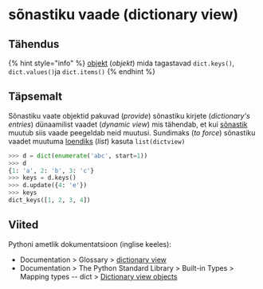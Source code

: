 # sõnastiku vaade \(dictionary view\)

## Tähendus

{% hint style="info" %}
[objekt](objekt-object.md) \(_objekt_\) mida tagastavad `dict.keys()`, `dict.values()`ja `dict.items()`
{% endhint %}

## Täpsemalt

Sõnastiku vaate objektid pakuvad \(_provide_\) sõnastiku kirjete \(_dictionary's entries_\) dünaamilist vaadet \(_dynamic view_\) mis tähendab, et kui [sõnastik](sonastik-dictionary.md) muutub siis vaade peegeldab neid muutusi. Sundimaks \(_to force_\) sõnastiku vaadet muutuma [loendiks](loend-list.md) \(_list_\) kasuta `list(dictview)` 

```python
>>> d = dict(enumerate('abc', start=1))
>>> d
{1: 'a', 2: 'b', 3: 'c'}
>>> keys = d.keys()
>>> d.update({4: 'e'})
>>> keys
dict_keys([1, 2, 3, 4])
```

## Viited

Pythoni ametlik dokumentatsioon \(inglise keeles\): 

* Documentation &gt; Glossary &gt; [dictionary view](https://docs.python.org/3/glossary.html#term-dictionary-view)
* Documentation &gt; The Python Standard Library &gt; Built-in Types &gt; Mapping types -- dict &gt; [Dictionary view objects](https://docs.python.org/3/library/stdtypes.html#dictionary-view-objects)



